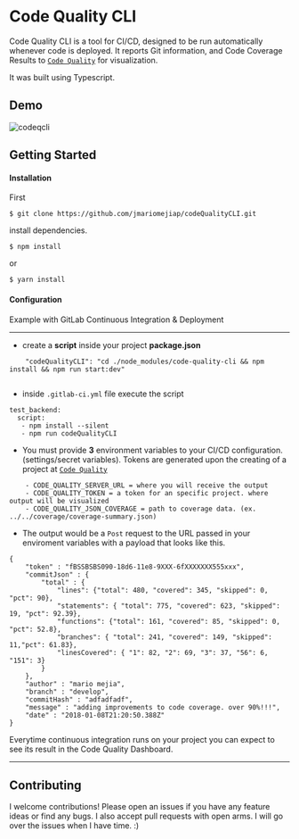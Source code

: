 # Code Quality CLI

Code Quality CLI is a tool for CI/CD, designed to be run automatically whenever code is deployed. It reports Git information, and Code Coverage Results to [`Code Quality`](https://github.com/jmariomejiap/codeQuality) for visualization.

It was built using Typescript.


## Demo

![codeqcli](https://user-images.githubusercontent.com/22829270/39217266-0f2791be-47d4-11e8-9e88-a898eea0cc91.gif)




## Getting Started

#### Installation



First
```
$ git clone https://github.com/jmariomejiap/codeQualityCLI.git
```

install dependencies.
```
$ npm install 
```
or 
```
$ yarn install
```

#### Configuration

Example with GitLab Continuous Integration & Deployment
___
* create a **script** inside your project **package.json**

```
    "codeQualityCLI": "cd ./node_modules/code-quality-cli && npm install && npm run start:dev"
    
```
* inside `.gitlab-ci.yml` file execute the script

```
test_backend:
  script:
   - npm install --silent
   - npm run codeQualityCLI
```


* You must provide **3** environment variables to your CI/CD configuration.(settings/secret variables). Tokens are generated upon the creating of a project at [`Code Quality`](https://github.com/jmariomejiap/codeQuality) 

```
    - CODE_QUALITY_SERVER_URL = where you will receive the output
    - CODE_QUALITY_TOKEN = a token for an specific project. where output will be visualized
    - CODE_QUALITY_JSON_COVERAGE = path to coverage data. (ex. ../../coverage/coverage-summary.json)
```

* The output would be a `Post` request to the URL passed in your enviroment variables with a payload that looks like this.

```
{
	"token" : "fBSSBSBS090-18d6-11e8-9XXX-6fXXXXXXX555xxx",
	"commitJson" : {
		"total" : {
			"lines": {"total": 480, "covered": 345, "skipped": 0, "pct": 90},
			"statements": { "total": 775, "covered": 623, "skipped": 19, "pct": 92.39},
	    	"functions": {"total": 161, "covered": 85, "skipped": 0, "pct": 52.8},
	    	"branches": { "total": 241, "covered": 149, "skipped": 11,"pct": 61.83},
	    	"linesCovered": { "1": 82, "2": 69, "3": 37, "56": 6, "151": 3}
		}
	},
	"author" : "mario mejia",
	"branch" : "develop",
	"commitHash" : "adfadfadf",
	"message" : "adding improvements to code coverage. over 90%!!!",
	"date" : "2018-01-08T21:20:50.388Z"
}

```

Everytime continuous integration runs on your project you can expect to see its result in the Code Quality Dashboard.


___
## Contributing
I welcome contributions! Please open an issues if you have any feature ideas or find any bugs. I also accept pull requests with open arms. I will go over the issues when I have time. :)




